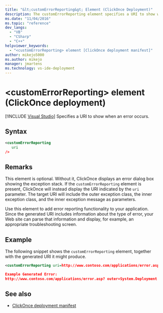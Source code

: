 ```yaml
---
title: "&lt;customErrorReporting&gt; Element (ClickOnce Deployment)"
description: The customErrorReporting element specifies a URI to show when an error occurs instead of an error dialog box showing the exception stack.
ms.date: "11/04/2016"
ms.topic: "reference"
dev_langs:
  - "VB"
  - "CSharp"
  - "C++"
helpviewer_keywords:
  - "<customErrorReporting> element [ClickOnce deployment manifest]"
author: mikejo5000
ms.author: mikejo
manager: jmartens
ms.technology: vs-ide-deployment
---
```

# &lt;customErrorReporting&gt; element (ClickOnce deployment)

 [!INCLUDE [Visual Studio](~/includes/applies-to-version/vs-windows-only.md)]
Specifies a URI to show when an error occurs.

## Syntax

```xml
<customErrorReporting
   uri
/>
```

## Remarks
 This element is optional. Without it, ClickOnce displays an error dialog box showing the exception stack. If the `customErrorReporting` element is present, ClickOnce will instead display the URI indicated by the `uri` parameter. The target URI will include the outer exception class, the inner exception class, and the inner exception message as parameters.

 Use this element to add error reporting functionality to your application. Since the generated URI includes information about the type of error, your Web site can parse that information and display, for example, an appropriate troubleshooting screen.

## Example
 The following snippet shows the `customErrorReporting` element, together with the generated URI it might produce.

```xml
<customErrorReporting uri=http://www.contoso.com/applications/error.asp />

Example Generated Error:
http://www.contoso.com/applications/error.asp? outer=System.Deployment.Application.InvalidDeploymentException&&inner=System.Deployment.Application.InvalidDeploymentException&&msg=The%20application%20manifest%20is%20signed,%20but%20the%20deployment%20manifest%20is%20unsigned.%20Both%20manifests%20must%20be%20either%20signed%20or%20unsigned.
```

## See also
- [ClickOnce deployment manifest](../deployment/clickonce-deployment-manifest.md)